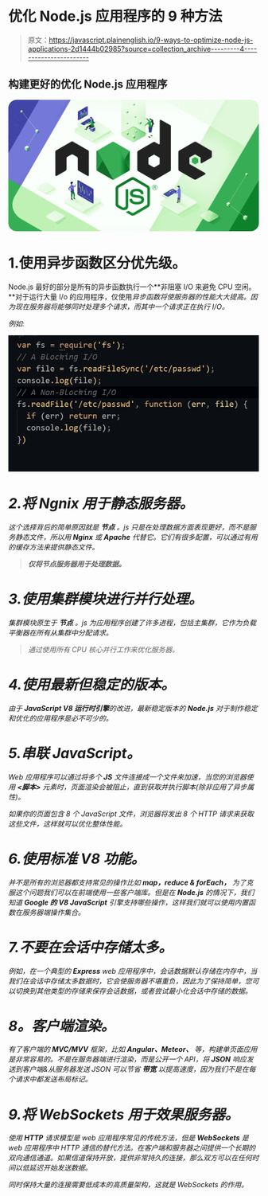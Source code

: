 # 优化 Node.js 应用程序的 9 种方法

> 原文：<https://javascript.plainenglish.io/9-ways-to-optimize-node-js-applications-2d1444b02985?source=collection_archive---------4----------------------->

## 构建更好的优化 Node.js 应用程序

![](img/135f379f297989cd371b681e456c6ba7.png)

# 1.使用异步函数区分优先级。

Node.js 最好的部分是所有的异步函数执行一个**非阻塞 I/O 来避免 CPU 空闲。**对于运行大量 I/o 的应用程序，仅使用*异步函数将使服务器的性能大大提高。因为现在服务器将能够同时处理多个请求，而其中一个请求正在执行 I/O。*

*例如:*

*![](img/289bb1f858a326ebcf6070943f6e4f1d.png)*

# *2.将 Ngnix 用于静态服务器。*

*这个选择背后的简单原因就是 ***节点*** 。js 只是在处理数据方面表现更好，而不是服务静态文件，所以用 **Nginx** 或 **Apache** 代替它。它们有很多配置，可以通过有用的缓存方法来提供静态文件。*

> ***仅将节点服务器用于处理数据。***

# *3.使用集群模块进行并行处理。*

*集群模块原生于 ***节点*** 。js 为应用程序创建了许多进程，包括主集群，它作为负载平衡器在所有从集群中分配请求。*

> *通过使用所有 CPU 核心并行工作来优化服务器。*

# *4.使用最新但稳定的版本。*

*由于 **JavaScript V8 运行时引擎**的改进，最新稳定版本的 **Node.js** 对于制作稳定和优化的应用程序是必不可少的。*

# *5.串联 JavaScript。*

*Web 应用程序可以通过将多个 **JS** 文件连接成一个文件来加速，当您的浏览器使用 ***<脚本>*** 元素时，页面渲染会被阻止，直到获取并执行脚本(除非应用了异步属性)。*

*如果你的页面包含 8 个 JavaScript 文件，浏览器将发出 8 个 HTTP 请求来获取这些文件，这样就可以优化整体性能。*

# *6.使用标准 V8 功能。*

*并不是所有的浏览器都支持常见的操作比如 ***map，reduce & forEach，*** 为了克服这个问题我们可以在前端使用一些客户端库。但是在 **Node.js** 的情况下，我们知道 ***Google 的 V8 JavaScript*** 引擎支持哪些操作，这样我们就可以使用内置函数在服务器端操作集合。*

# *7.不要在会话中存储太多。*

*例如，在一个典型的 **Express** web 应用程序中，会话数据默认存储在内存中，当我们在会话中存储太多数据时，它会使服务器不堪重负，因此为了保持简单，您可以切换到其他类型的存储来保存会话数据，或者尝试最小化会话中存储的数据。*

# ***8。客户端渲染。***

*有了客户端的 **MVC/MVV** 框架，比如 ***Angular、Meteor、*** 等，构建单页面应用是非常容易的。不是在服务器端进行渲染，而是公开一个 API，将 **JSON** 响应发送到客户端&从服务器发送 JSON 可以节省 ***带宽*** 以提高速度，因为我们不是在每个请求中都发送布局标记。*

# *9.将 WebSockets 用于效果服务器。*

*使用 ***HTTP*** 请求模型是 web 应用程序常见的传统方法，但是 ***WebSockets*** 是 web 应用程序中 HTTP 通信的替代方法。在客户端和服务器之间提供一个长期的双向通信通道。如果信道保持开放，提供非常持久的连接，那么双方可以在任何时间以低延迟开始发送数据。*

*同时保持大量的连接需要低成本的高质量架构，这就是 WebSockets 的作用。*